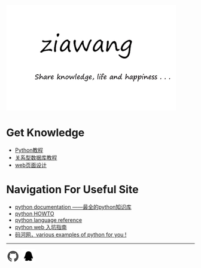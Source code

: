 ![](picture/logo.jpg)

# Get Knowledge
- [Python教程 ](python/index.md) 
- [关系型数据库教程](relational_database/index.md)
- [web页面设计](\page\html\index.md)

# Navigation For Useful Site 

- [python documentation ——最全的python知识库](https://docs.python.org/3/index.html)
- [python HOWTO](https://docs.python.org/3.6/howto/index.html)
- [python language reference](https://docs.python.org/3.6/reference/index.html)
- [python web 入坑指南](http://python-web-guide.readthedocs.io/zh/latest/index.html)
- [码河网，various examples of python for you !](https://www.programcreek.com/python/)


<hr>

 [![](picture/githublogo.jpg "我的github")](https://github.com/ZiaWang)      ![](picture\qqlogo.jpg "1146877568")
